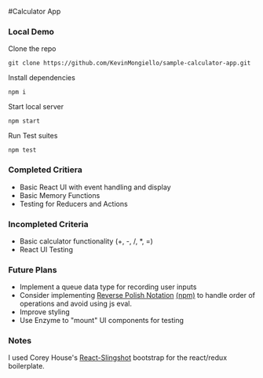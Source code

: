 #Calculator App
### Local Demo

Clone the repo

`git clone https://github.com/KevinMongiello/sample-calculator-app.git`

Install dependencies

`npm i`

Start local server

`npm start`

Run Test suites

`npm test`

### Completed Critiera
- Basic React UI with event handling and display
- Basic Memory Functions
- Testing for Reducers and Actions

### Incompleted Criteria
- Basic calculator functionality (+, -, /, *, =)
- React UI Testing

### Future Plans
- Implement a queue data type for recording user inputs
- Consider implementing [Reverse Polish Notation](https://en.wikipedia.org/wiki/Reverse_Polish_notation) [(npm)](https://www.npmjs.com/package/reverse-polish-notation) to handle order of operations and avoid using js eval.
- Improve styling
- Use Enzyme to "mount" UI components for testing

### Notes
I used Corey House's [React-Slingshot](https://github.com/coryhouse/react-slingshot) bootstrap for the react/redux boilerplate.
